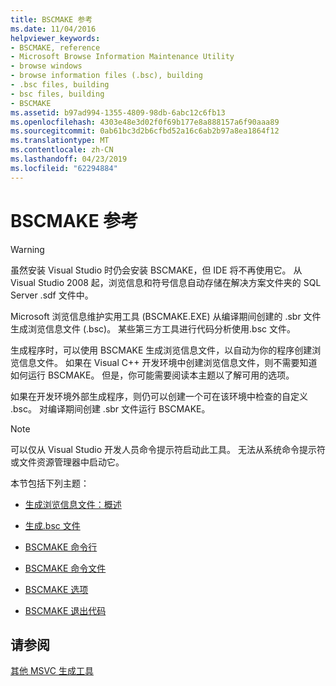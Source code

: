 ```yaml
---
title: BSCMAKE 参考
ms.date: 11/04/2016
helpviewer_keywords:
- BSCMAKE, reference
- Microsoft Browse Information Maintenance Utility
- browse windows
- browse information files (.bsc), building
- .bsc files, building
- bsc files, building
- BSCMAKE
ms.assetid: b97ad994-1355-4809-98db-6abc12c6fb13
ms.openlocfilehash: 4303e48e3d02f0f69b177e8a888157a6f90aaa89
ms.sourcegitcommit: 0ab61bc3d2b6cfbd52a16c6ab2b97a8ea1864f12
ms.translationtype: MT
ms.contentlocale: zh-CN
ms.lasthandoff: 04/23/2019
ms.locfileid: "62294884"
---
```

# <a name="bscmake-reference"></a>BSCMAKE 参考

> [!WARNING]
> 虽然安装 Visual Studio 时仍会安装 BSCMAKE，但 IDE 将不再使用它。 从 Visual Studio 2008 起，浏览信息和符号信息自动存储在解决方案文件夹的 SQL Server .sdf 文件中。

Microsoft 浏览信息维护实用工具 (BSCMAKE.EXE) 从编译期间创建的 .sbr 文件生成浏览信息文件 (.bsc)。 某些第三方工具进行代码分析使用.bsc 文件。

生成程序时，可以使用 BSCMAKE 生成浏览信息文件，以自动为你的程序创建浏览信息文件。 如果在 Visual C++ 开发环境中创建浏览信息文件，则不需要知道如何运行 BSCMAKE。 但是，你可能需要阅读本主题以了解可用的选项。

如果在开发环境外部生成程序，则仍可以创建一个可在该环境中检查的自定义 .bsc。 对编译期间创建 .sbr 文件运行 BSCMAKE。

> [!NOTE]
>  可以仅从 Visual Studio 开发人员命令提示符启动此工具。 无法从系统命令提示符或文件资源管理器中启动它。

本节包括下列主题：

- [生成浏览信息文件：概述](building-browse-information-files-overview.md)

- [生成.bsc 文件](building-a-dot-bsc-file.md)

- [BSCMAKE 命令行](bscmake-command-line.md)

- [BSCMAKE 命令文件](bscmake-command-file-response-file.md)

- [BSCMAKE 选项](bscmake-options.md)

- [BSCMAKE 退出代码](bscmake-exit-codes.md)

## <a name="see-also"></a>请参阅

[其他 MSVC 生成工具](c-cpp-build-tools.md)
